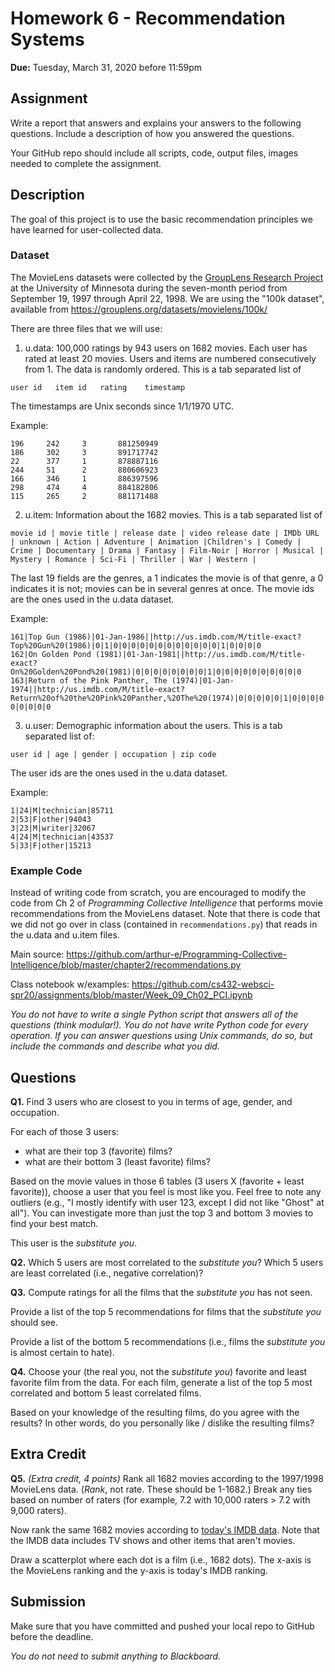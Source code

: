 # Homework 6 - Recommendation Systems
**Due:** Tuesday, March 31, 2020 before 11:59pm

## Assignment 

Write a report that answers and explains your answers to the following questions. Include a description of how you answered the questions. 

Your GitHub repo should include all scripts, code, output files, images needed to complete the assignment.

## Description

The goal of this project is to use the basic recommendation principles we have learned for user-collected data. 

### Dataset
The MovieLens datasets were collected by the [GroupLens Research Project](https://grouplens.org/) at the University of Minnesota during the seven-month period from September 19, 1997 through April 22, 1998.  We are using the "100k dataset", available from
https://grouplens.org/datasets/movielens/100k/

There are three files that we will use:

1.  u.data: 100,000 ratings by 943 users on 1682 movies. Each user has rated at least 20 movies. Users and items are numbered
consecutively from 1. The data is randomly ordered. This is a tab separated list of 

```
user id   item id   rating    timestamp
```

The timestamps are Unix seconds since 1/1/1970 UTC.

Example:
```
196     242     3       881250949
186     302     3       891717742
22      377     1       878887116
244     51      2       880606923
166     346     1       886397596
298     474     4       884182806
115     265     2       881171488
```

2.  u.item: Information about the 1682 movies. This is a tab separated list of

```
movie id | movie title | release date | video release date | IMDb URL | unknown | Action | Adventure | Animation |Children's | Comedy | Crime | Documentary | Drama | Fantasy | Film-Noir | Horror | Musical | Mystery | Romance | Sci-Fi | Thriller | War | Western |
```

The last 19 fields are the genres, a 1 indicates the movie is of that genre, a 0 indicates it is not; movies can be in several genres
at once. The movie ids are the ones used in the u.data dataset. 

Example:

```
161|Top Gun (1986)|01-Jan-1986||http://us.imdb.com/M/title-exact?Top%20Gun%20(1986)|0|1|0|0|0|0|0|0|0|0|0|0|0|0|1|0|0|0|0 
162|On Golden Pond (1981)|01-Jan-1981||http://us.imdb.com/M/title-exact?On%20Golden%20Pond%20(1981)|0|0|0|0|0|0|0|0|1|0|0|0|0|0|0|0|0|0|0 
163|Return of the Pink Panther, The (1974)|01-Jan-1974||http://us.imdb.com/M/title-exact?Return%20of%20the%20Pink%20Panther,%20The%20(1974)|0|0|0|0|0|1|0|0|0|0|0|0|0|0| 0|0|0|0|0
```

3.  u.user: Demographic information about the users. This is a tab separated list of:

```
user id | age | gender | occupation | zip code
```

The user ids are the ones used in the u.data dataset.

Example:
```
1|24|M|technician|85711 
2|53|F|other|94043 
3|23|M|writer|32067 
4|24|M|technician|43537 
5|33|F|other|15213
```

### Example Code
Instead of writing code from scratch, you are encouraged to modify the code from Ch 2 of *Programming Collective Intelligence* that performs movie recommendations from the MovieLens dataset.  Note that there is code that we did not go over in class (contained in `recommendations.py`) that reads in the u.data and u.item files. 

Main source: https://github.com/arthur-e/Programming-Collective-Intelligence/blob/master/chapter2/recommendations.py

Class notebook w/examples: https://github.com/cs432-websci-spr20/assignments/blob/master/Week_09_Ch02_PCI.ipynb

*You do not have to write a single Python script that answers all of the questions (think modular!). You do not have write Python code for every operation. If you can answer questions using Unix commands, do so, but include the commands and describe what you did.*

## Questions

**Q1.**  Find 3 users who are closest to you in terms of age, gender, and occupation.  

For each of those 3 users:
* what are their top 3 (favorite) films?
* what are their bottom 3 (least favorite) films?

Based on the movie values in those 6 tables (3 users X (favorite + least favorite)), choose a user that you feel is most like you.  Feel 
free to note any outliers (e.g., "I mostly identify with user 123, except I did not like "Ghost" at all").  You can investigate more than just the top 3 and bottom 3 movies to find your best match.

This user is the *substitute you*.  

**Q2.**  Which 5 users are most correlated to the *substitute you*? Which 5 users are least correlated (i.e., negative correlation)?

**Q3.**  Compute ratings for all the films that the *substitute you* has not seen.  

Provide a list of the top 5 recommendations for films that the *substitute you* should see.  

Provide a list of the bottom 5 recommendations (i.e., films the *substitute you* is almost certain to hate).

**Q4.**  Choose your (the real you, not the *substitute you*) favorite and least favorite film from the data.  For each film, generate a list of the top 5 most correlated and bottom 5 least correlated films. 

Based on your knowledge of the resulting films, do you agree with the results?  In other words, do you personally like / dislike the resulting films?

## Extra Credit

**Q5.** *(Extra credit, 4 points)*  Rank all 1682 movies according to the 1997/1998 MovieLens data.  (*Rank*, not rate. These should be 1-1682.) Break any ties based on number of raters (for example, 7.2 with 10,000 raters > 7.2 with 9,000 raters).

Now rank the same 1682 movies according to [today's IMDB data](https://www.imdb.com/interfaces/).  Note that the IMDB data includes TV shows and other items that aren't movies.

Draw a scatterplot where each dot is a film (i.e., 1682 dots).  The x-axis is the MovieLens ranking and the y-axis is today's IMDB
ranking.

## Submission

Make sure that you have committed and pushed your local repo to GitHub before the deadline.  

*You do not need to submit anything to Blackboard.*
